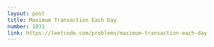 ```yaml
---
layout: post
title: Maximum Transaction Each Day
number: 1831
link: https://leetcode.com/problems/maximum-transaction-each-day
---
```

